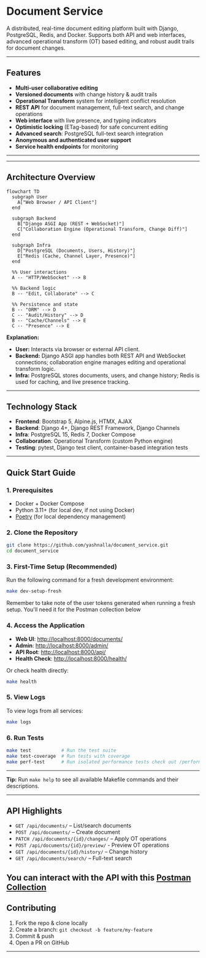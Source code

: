 # Document Service

A distributed, real-time document editing platform built with Django, PostgreSQL, Redis, and Docker. Supports both API and web interfaces, advanced operational transform (OT) based editing, and robust audit trails for document changes.

---

## Features

- **Multi-user collaborative editing**
- **Versioned documents** with change history & audit trails
- **Operational Transform** system for intelligent conflict resolution
- **REST API** for document management, full-text search, and change operations
- **Web interface** with live presence, and typing indicators
- **Optimistic locking** (ETag-based) for safe concurrent editing
- **Advanced search**: PostgreSQL full-text search integration
- **Anonymous and authenticated user support**
- **Service health endpoints** for monitoring

---
---

## Architecture Overview

```mermaid
flowchart TD
  subgraph User
    A["Web Browser / API Client"]
  end

  subgraph Backend
    B["Django ASGI App (REST + WebSocket)"]
    C["Collaboration Engine (Operational Transform, Change Diff)"]
  end

  subgraph Infra
    D["PostgreSQL (Documents, Users, History)"]
    E["Redis (Cache, Channel Layer, Presence)"]
  end

  %% User interactions
  A -- "HTTP/WebSocket" --> B

  %% Backend logic
  B -- "Edit, Collaborate" --> C

  %% Persistence and state
  B -- "ORM" --> D
  C -- "Audit/History" --> D
  B -- "Cache/Channels" --> E
  C -- "Presence" --> E
```

**Explanation:**
- **User:** Interacts via browser or external API client.
- **Backend:** Django ASGI app handles both REST API and WebSocket connections; collaboration engine manages editing and operational transform logic.
- **Infra:** PostgreSQL stores documents, users, and change history; Redis is used for caching, and live presence tracking.

---


## Technology Stack

- **Frontend**: Bootstrap 5, Alpine.js, HTMX, AJAX
- **Backend**: Django 4+, Django REST Framework, Django Channels
- **Infra**: PostgreSQL 15, Redis 7, Docker Compose
- **Collaboration**: Operational Transform (custom Python engine)
- **Testing**: pytest, Django test client, container-based integration tests

---

## Quick Start Guide

### 1. Prerequisites

- Docker + Docker Compose
- Python 3.11+ (for local dev, if not using Docker)
- [Poetry](https://python-poetry.org/) (for local dependency management)

### 2. Clone the Repository

```sh
git clone https://github.com/yashnalla/document_service.git
cd document_service
```

### 3. First-Time Setup (Recommended)

Run the following command for a fresh development environment:

```sh
make dev-setup-fresh
```
Remember to take note of the user tokens generated when running a fresh setup. You'll need it for the Postman collection below

### 4. Access the Application

- **Web UI**: [http://localhost:8000/documents/](http://localhost:8000/documents/)
- **Admin**: [http://localhost:8000/admin/](http://localhost:8000/admin/)
- **API Root**: [http://localhost:8000/api/](http://localhost:8000/api/)
- **Health Check**: [http://localhost:8000/health/](http://localhost:8000/health/)

Or check health directly:
```sh
make health
```

### 5. View Logs

To view logs from all services:

```sh
make logs
```

### 6. Run Tests

```sh
make test           # Run the test suite
make test-coverage  # Run tests with coverage
make perf-test      # Run isolated performance tests check out /performance_tests for more detail
```

---

**Tip:** Run `make help` to see all available Makefile commands and their descriptions.

---

## API Highlights

- `GET /api/documents/` – List/search documents
- `POST /api/documents/` – Create document
- `PATCH /api/documents/{id}/changes/` – Apply OT operations
- `POST /api/documents/{id}/preview/` - Preview OT operations
- `GET /api/documents/{id}/history/` – Change history
- `GET /api/documents/search/` – Full-text search

You can interact with the API with this [Postman Collection](https://web.postman.co/4fc61f9e-988c-460e-b7b8-80fd18aacbe6)
---

## Contributing

1. Fork the repo & clone locally
2. Create a branch: `git checkout -b feature/my-feature`
3. Commit & push
4. Open a PR on GitHub

---
